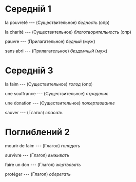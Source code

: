 # Середній 1

la pouvreté --- (Существительное)
*бедность* (опр)



la charité --- (Существительное)
*благотворительность* (опр)



pauvre --- (Прилагательное)
*бедный* (муж)



sans abri --- (Прилагательное)
*бездомный* (муж)



# Середній 3

la faim --- (Существительное)
*голод* (опр)



une souffrance --- (Существительное)
*страдание*



une donation --- (Существительное)
*пожертвование*



sauver --- (Глагол)
*спасать*



# Поглиблений 2

mourir de faim --- (Глагол)
*голодать*



survivre --- (Глагол)
*выживать*



faire un don --- (Глагол)
*жертвовать*



protéger --- (Глагол)
*оберегать*